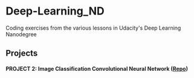 # Deep-Learning_ND
Coding exercises from the various lessons in Udacity's Deep Learning Nanodegree
<br>

## Projects

#### **PROJECT 2: Image Classification Convolutional Neural Network** ([Repo](https://github.com/Adham-M/Deep-Learning_ND/tree/main/Convolutional%20Neural%20Networks/%23%20CNN%20Project%20-%20landmark%20classifier))

